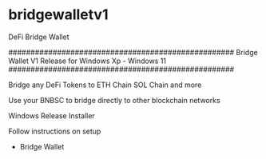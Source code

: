 # bridgewalletv1
DeFi Bridge Wallet

###################################################
Bridge Wallet V1 Release for Windows Xp - Windows 11
###################################################

Bridge any DeFi Tokens to ETH Chain SOL Chain and more

Use your BNBSC to bridge directly to other blockchain networks

Windows Release Installer

Follow instructions on setup


- Bridge Wallet
